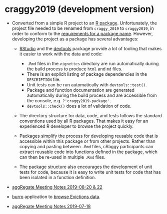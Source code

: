 # craggy2019 (development version)

* Converted from a simple R project to an [R package](http://r-pkgs.had.co.nz/package.html). Unfortunately, the project file needed to be renamed from `craggy_2019` to `craggy2019`, in order to conform to the [requirements for a package name](http://r-pkgs.had.co.nz/package.html#naming). However, developing the project as a package has several advantages:

    * [RStudio](https://www.rstudio.com/products/rstudio/) and 
        the [devtools](https://cran.r-project.org/package=devtools) package 
        provide a lot of tooling that makes it easier to work with the 
        data and code:

        * `.Rmd` files in the `vignettes` directory are run automatically during the build process to produce `html` and `md` files.
        * There is an explicit listing of package dependencies in the `DESCRIPTION` file.
        * Unit tests can be run automatically with `devtools::test()`.
        * Package and function documentation are generated automatically during the build process and are accessible from the console, e.g. `?'craggy2019-package'`.
        * `devtools::check()` does a lot of validation of code.

    * The directory structure for data, code, and tests follows the standard conventions used by all R packages. That makes it easy for an experienced R developer to browse the project quickly.
    * Packages simplify the process for developing reusable code that is accessible within this package or from other projects. Rather than copying and pasting between `.Rmd` files, cRaggy participants can extract reusable code into functions defined in the package, which can then be re-used in multiple `.Rmd` files.
    * The package structure also encourages the development of unit tests for code, because it is easy to write unit tests for code that has been isolated in a function definition.

* [aggRegate Meeting Notes 2019-08-20 & 22](https://docs.google.com/document/d/1wRCDgZkA1fUBX2JonwGENTlkEP5fl6tdF_eDeNbJzVc/edit)

* [burro](https://laderast.github.io/burro/) application to [browse Evictions data](https://tladeras.shinyapps.io/evictions_king_county/).

* [aggRegate Meeting Notes 2019-07-18](https://docs.google.com/document/d/165pu2Sm4OgeMZx-tBKsfLX6FFqbbrw_c2m7lA1S9iKg/edit)
